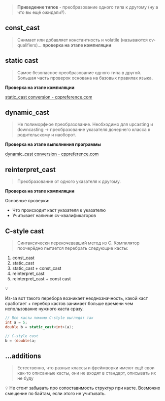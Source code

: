 > **Приведение типов** - преобразование одного типа к другому (ну а что вы ещё ожидали?).
## const_cast

> Cнимает или добавляет константность и volatile (называются cv-qualifiers)…
**проверка на этапе компиляции**
> 

## static cast

> Самое безопасное преобразование одного типа в другой. Большая часть проверок основана на базовых правилах языка.
> 

**Проверка на этапе компиляции**

[static_cast conversion - cppreference.com](https://en.cppreference.com/w/cpp/language/static_cast)

## dynamic_cast

> Не полиморфное преобразование. Необходимо для upcasting и downcasting → преобразование указателя дочернего класса к родительскому и наоборот.
> 

**Проверка на этапе выполнения программы**

[dynamic_cast conversion - cppreference.com](https://en.cppreference.com/w/cpp/language/dynamic_cast)

## reinterpret_cast

> Преобразование от одного указателя к другому.
> 

**Проверка на этапе компиляции**

Основные проверки:

- Что происходит каст указателя к указателю
- Учитывает наличие cv-квалификаторов

## C-style cast

> Синтаксически перекочевавший метод из С. Компилятор поочерёдно пытается перебрать следующие касты:
1. const_cast
2. static_cast
3. static_cast + const_cast
4. reinterpret_cast
5. reinterpret_cast + const cast
> 

<aside>
💡

Из-за вот такого перебора возникает неоднозначность, какой каст сработает + перебор кастов занимает больше времени чем использование нужного каста сразу.

</aside>

```cpp
// Все касты помимо C-style выглядят так
int a = 5;
double b = static_cast<int>(a);

// C-style cast
b = (double)a;
```

## …additions

> Естественно, что разные классы и фреймворки имеют ещё свои как-то описанные касты, они не входят в стандарт, описывать их не буду
> 

<aside>
💡 Не стоит забывать про сопоставимость структур при касте. Возможно смещение по байтам, если этого не учитывать.

</aside>
